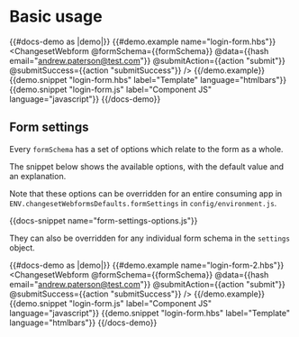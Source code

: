 # Basic usage

{{#docs-demo as |demo|}}
  {{#demo.example name="login-form.hbs"}}
    <ChangesetWebform 
      @formSchema={{formSchema}} 
      @data={{hash email="andrew.paterson@test.com"}}
      @submitAction={{action "submit"}} 
      @submitSuccess={{action "submitSuccess"}} 
     />
  {{/demo.example}}
  {{demo.snippet "login-form.hbs" label="Template" language="htmlbars"}}
  {{demo.snippet "login-form.js" label="Component JS" language="javascript"}}
{{/docs-demo}}

## Form settings

Every `formSchema` has a set of options which relate to the form as a whole.

The snippet below shows the available options, with the default value and an explanation.

Note that these options can be overridden for an entire consuming app in `ENV.changesetWebformsDefaults.formSettings` in  `config/environment.js`.

{{docs-snippet name="form-settings-options.js"}}

They can also be overridden for any individual form schema in the `settings` object. 

{{#docs-demo as |demo|}}
  {{#demo.example name="login-form-2.hbs"}}
    <ChangesetWebform 
      @formSchema={{formSchema}} 
      @data={{hash email="andrew.paterson@test.com"}}
      @submitAction={{action "submit"}} 
      @submitSuccess={{action "submitSuccess"}} 
     />
  {{/demo.example}}
  {{demo.snippet "login-form.js" label="Component JS" language="javascript"}}
  {{demo.snippet "login-form.hbs" label="Template" language="htmlbars"}}
{{/docs-demo}}